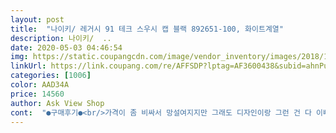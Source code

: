 ```yaml
---
layout: post 
title:  "나이키/ 레거시 91 테크 스우시 캡 블랙 892651-100, 화이트계열" 
description: 나이키/  ..
date: 2020-05-03 04:46:54 
img: https://static.coupangcdn.com/image/vendor_inventory/images/2018/10/04/17/0/fc4e6b1c-f402-4197-9b33-a8954d52e620.jpg 
linkUrl: https://link.coupang.com/re/AFFSDP?lptag=AF3600438&subid=ahnPublicAsk&pageKey=1223138336&itemId=2214588652&vendorItemId=70413231773&traceid=V0-113-7e7ce78b5b33b363 
categories: [1006] 
color: AAD34A 
price: 14560 
author: Ask View Shop 
cont:  "●구매후기●<br/>가격이 좀 비싸서 망설여지지만 그래도 디자인이랑 그런 건 다 이뻐용!!<br/>그런데 찍찍이 최대한 해도 저한테 조금 커요 ㅠㅠ<br/>모자는 예뻐용 잘쓸게요 ㅎㅎ<br/>배송 이틀걸렸어요<br/>여자분들은 감안하고 사셔야 될거 같아용<br/>정품이겠죠??<br/>제딸이너무이쁘다고하네요흰색감당할런지모르겠네요ㅎㅎ모자를한번써보더니너무마음에든다고합니다포장도배송도굿~~대박나세요<br/>" 
---
```

